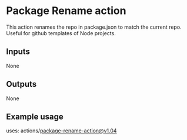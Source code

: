 # Package Rename action

This action renames the repo in package.json to match the current repo.
Useful for github templates of Node projects.

## Inputs

None

## Outputs

None

## Example usage

uses: actions/package-rename-action@v1.04
